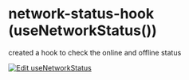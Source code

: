 # network-status-hook (useNetworkStatus())

created a hook to check the online and offline status

[![Edit useNetworkStatus](https://codesandbox.io/static/img/play-codesandbox.svg)](https://codesandbox.io/s/usenetworkstatus-i5ts0?fontsize=14&hidenavigation=1&theme=dark)
